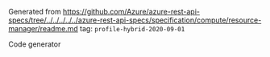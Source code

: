 Generated from https://github.com/Azure/azure-rest-api-specs/tree/../../../../../azure-rest-api-specs/specification/compute/resource-manager/readme.md tag: `profile-hybrid-2020-09-01`

Code generator 



